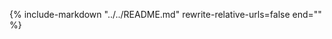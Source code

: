 <!-- markdownlint-disable MD041 MD053 -->
{%
    include-markdown  "../../README.md"
    rewrite-relative-urls=false
    end="<!--absolute-links-->"
%}

[node-api]: ./node-api/index.html
[python-api]: python-api/README.md
